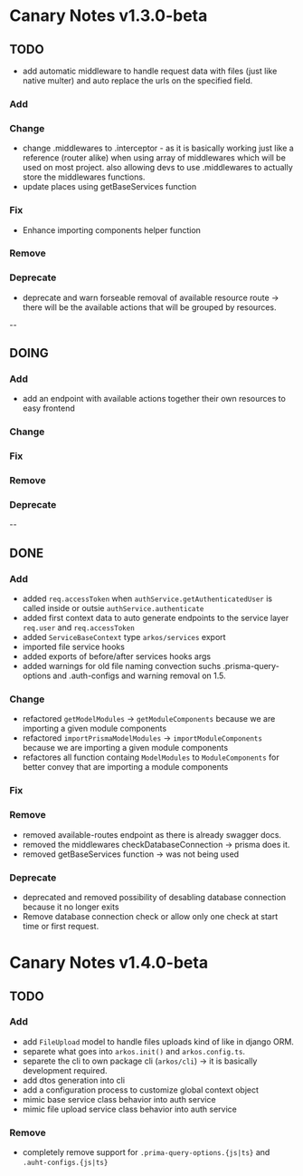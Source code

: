 # Canary Notes v1.3.0-beta

## TODO

- add automatic middleware to handle request data with files (just like native multer) and auto replace the urls on the specified field.

### Add

### Change

- change .middlewares to .interceptor - as it is basically working just like a reference (router alike) when using array of middlewares which will be used on most project. also allowing devs to use .middlewares to actually store the middlewares functions.
- update places using getBaseServices function

### Fix

- Enhance importing components helper function

### Remove

### Deprecate

- deprecate and warn forseable removal of available resource route -> there will be the available actions that will be grouped by resources.

--

## DOING

### Add

- add an endpoint with available actions together their own resources to easy frontend

### Change

### Fix

### Remove

### Deprecate

--

## DONE

### Add

- added `req.accessToken` when `authService.getAuthenticatedUser` is called inside or outsie `authService.authenticate`
- added first context data to auto generate endpoints to the service layer `req.user` and `req.accessToken`
- added `ServiceBaseContext` type `arkos/services` export
- imported file service hooks
- added exports of before/after services hooks args
- added warnings for old file naming convection suchs .prisma-query-options and .auth-configs and warning removal on 1.5.

### Change

- refactored `getModelModules` -> `getModuleComponents` because we are importing a given module components
- refactored `importPrismaModelModules` -> `importModuleComponents` because we are importing a given module components
- refactores all function containg `ModelModules` to `ModuleComponents` for better convey that are importing a module components

### Fix

### Remove

- removed available-routes endpoint as there is already swagger docs.
- removed the middlewares checkDatabaseConnection -> prisma does it.
- removed getBaseServices function -> was not being used

### Deprecate

- deprecated and removed possibility of desabling database connection because it no longer exits
- Remove database connection check or allow only one check at start time or first request.

# Canary Notes v1.4.0-beta

## TODO

### Add

- add `FileUpload` model to handle files uploads kind of like in django ORM.
- separete what goes into `arkos.init()` and `arkos.config.ts`.
- separete the cli to own package cli (`arkos/cli`) -> it is basically development required.
- add dtos generation into cli
- add a configuration process to customize global context object
- mimic base service class behavior into auth service
- mimic file upload service class behavior into auth service

### Remove

- completely remove support for `.prima-query-options.{js|ts}` and `.auht-configs.{js|ts}`
